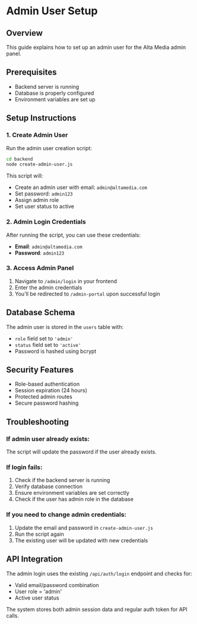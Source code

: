 # Admin User Setup

## Overview
This guide explains how to set up an admin user for the Alta Media admin panel.

## Prerequisites
- Backend server is running
- Database is properly configured
- Environment variables are set up

## Setup Instructions

### 1. Create Admin User
Run the admin user creation script:

```bash
cd backend
node create-admin-user.js
```

This script will:
- Create an admin user with email: `admin@altamedia.com`
- Set password: `admin123`
- Assign admin role
- Set user status to active

### 2. Admin Login Credentials
After running the script, you can use these credentials:

- **Email**: `admin@altamedia.com`
- **Password**: `admin123`

### 3. Access Admin Panel
1. Navigate to `/admin/login` in your frontend
2. Enter the admin credentials
3. You'll be redirected to `/admin-portal` upon successful login

## Database Schema
The admin user is stored in the `users` table with:
- `role` field set to `'admin'`
- `status` field set to `'active'`
- Password is hashed using bcrypt

## Security Features
- Role-based authentication
- Session expiration (24 hours)
- Protected admin routes
- Secure password hashing

## Troubleshooting

### If admin user already exists:
The script will update the password if the user already exists.

### If login fails:
1. Check if the backend server is running
2. Verify database connection
3. Ensure environment variables are set correctly
4. Check if the user has admin role in the database

### If you need to change admin credentials:
1. Update the email and password in `create-admin-user.js`
2. Run the script again
3. The existing user will be updated with new credentials

## API Integration
The admin login uses the existing `/api/auth/login` endpoint and checks for:
- Valid email/password combination
- User role = 'admin'
- Active user status

The system stores both admin session data and regular auth token for API calls.
